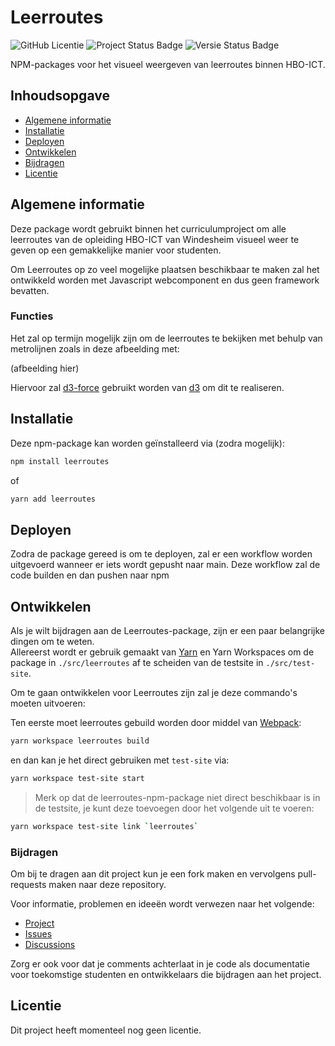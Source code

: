 # Leerroutes

![GitHub Licentie](https://img.shields.io/github/license/Windesheim-HBO-ICT/Leerroutes)
![Project Status Badge](https://img.shields.io/badge/status-in%20progress-brightgreen)
![Versie Status Badge](https://img.shields.io/badge/versie-alpha-blue)

NPM-packages voor het visueel weergeven van leerroutes binnen HBO-ICT.

## Inhoudsopgave
- [Algemene informatie](#algemene-informatie)
- [Installatie](#installatie)
- [Deployen](#deployen)
- [Ontwikkelen](#ontwikkelen)
- [Bijdragen](#bijdragen)
- [Licentie](#licentie)

## Algemene informatie
Deze package wordt gebruikt binnen het curriculumproject om alle leerroutes van de opleiding HBO-ICT van Windesheim visueel weer te geven op een gemakkelijke manier voor studenten.

Om Leerroutes op zo veel mogelijke plaatsen beschikbaar te maken zal het ontwikkeld worden met Javascript webcomponent en dus geen framework bevatten. 

### Functies
Het zal op termijn mogelijk zijn om de leerroutes te bekijken met behulp van metrolijnen zoals in deze afbeelding met:

(afbeelding hier)

Hiervoor zal [d3-force](https://d3js.org/d3-force#d3-force) gebruikt worden van [d3](https://d3js.org/) om dit te realiseren.

## Installatie
Deze npm-package kan worden geïnstalleerd via (zodra mogelijk):

```bash
npm install leerroutes
```
of
```bash
yarn add leerroutes
```

## Deployen
Zodra de package gereed is om te deployen, zal er een workflow worden uitgevoerd wanneer er iets wordt gepusht naar main. Deze workflow zal de code builden en dan pushen naar npm

## Ontwikkelen
Als je wilt bijdragen aan de Leerroutes-package, zijn er een paar belangrijke dingen om te weten. \
Allereerst wordt er gebruik gemaakt van [Yarn](https://yarnpkg.com/) en Yarn  Workspaces om de package in `./src/leerroutes` af te scheiden van de testsite in `./src/test-site`.

Om te gaan ontwikkelen voor Leerroutes zijn zal je deze commando's moeten uitvoeren:

Ten eerste moet leerroutes gebuild worden door middel van [Webpack](https://webpack.js.org/):
```bash
yarn workspace leerroutes build
```
en dan kan je het direct gebruiken met `test-site` via:
```bash
yarn workspace test-site start
``` 

>Merk op dat de leerroutes-npm-package niet direct beschikbaar is in de testsite, je kunt deze toevoegen door het volgende uit te voeren:
```bash
yarn workspace test-site link `leerroutes`
```

### Bijdragen
Om bij te dragen aan dit project kun je een fork maken en vervolgens pull-requests maken naar deze repository.

Voor informatie, problemen en ideeën wordt verwezen naar het volgende:
- [Project](https://github.com/orgs/Windesheim-HBO-ICT/projects/4)
- [Issues](https://github.com/Windesheim-HBO-ICT/Leerroutes/issues)
- [Discussions](https://github.com/Windesheim-HBO-ICT/Leerroutes/discussions)

Zorg er ook voor dat je comments achterlaat in je code als documentatie voor toekomstige studenten en ontwikkelaars die bijdragen aan het project.

## Licentie
Dit project heeft momenteel nog geen licentie.
